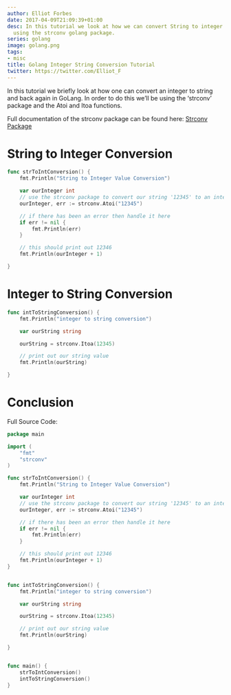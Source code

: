 ```yaml
---
author: Elliot Forbes
date: 2017-04-09T21:09:39+01:00
desc: In this tutorial we look at how we can convert String to integer and back again
  using the strconv golang package.
series: golang
image: golang.png
tags:
- misc
title: Golang Integer String Conversion Tutorial
twitter: https://twitter.com/Elliot_F
---
```


In this tutorial we briefly look at how one can convert an integer to string and back again in GoLang. In order to do this we’ll be using the ‘strconv’ package and the Atoi and Itoa functions.

Full documentation of the strconv package can be found here: [Strconv Package](https://golang.org/pkg/strconv/)

# String to Integer Conversion

```go
func strToIntConversion() {
	fmt.Println("String to Integer Value Conversion")

	var ourInteger int
	// use the strconv package to convert our string '12345' to an integer value
	ourInteger, err := strconv.Atoi("12345")

	// if there has been an error then handle it here
	if err != nil {
		fmt.Println(err)
	}

	// this should print out 12346
	fmt.Println(ourInteger + 1)

}
```

# Integer to String Conversion

```go
func intToStringConversion() {
	fmt.Println("integer to string conversion")

	var ourString string

	ourString = strconv.Itoa(12345)

	// print out our string value
	fmt.Println(ourString)

}
```

# Conclusion

Full Source Code:

```go
package main

import (
	"fmt"
	"strconv"
)

func strToIntConversion() {
	fmt.Println("String to Integer Value Conversion")

	var ourInteger int
	// use the strconv package to convert our string '12345' to an integer value
	ourInteger, err := strconv.Atoi("12345")

	// if there has been an error then handle it here
	if err != nil {
		fmt.Println(err)
	}

	// this should print out 12346
	fmt.Println(ourInteger + 1)
}


func intToStringConversion() {
	fmt.Println("integer to string conversion")

	var ourString string

	ourString = strconv.Itoa(12345)

	// print out our string value
	fmt.Println(ourString)

}


func main() {
	strToIntConversion()
	intToStringConversion()
}
```